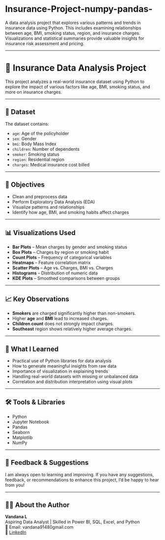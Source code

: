 # Insurance-Project-numpy-pandas-
A data analysis project that explores various patterns and trends in insurance data using Python. This includes examining relationships between age, BMI, smoking status, region, and insurance charges. Visualizations and statistical summaries provide valuable insights for insurance risk assessment and pricing.

----

# 🧾 Insurance Data Analysis Project

This project analyzes a real-world insurance dataset using Python to explore the impact of various factors like age, BMI, smoking status, and more on insurance charges.

---

## 📁 Dataset

The dataset contains:

- `age`: Age of the policyholder  
- `sex`: Gender  
- `bmi`: Body Mass Index  
- `children`: Number of dependents  
- `smoker`: Smoking status  
- `region`: Residential region  
- `charges`: Medical insurance cost billed

---

## 🎯 Objectives

- Clean and preprocess data
- Perform Exploratory Data Analysis (EDA)
- Visualize patterns and relationships
- Identify how age, BMI, and smoking habits affect charges

---

## 📊 Visualizations Used

- **Bar Plots** – Mean charges by gender and smoking status
- **Box Plots** – Charges by region or smoking habit
- **Count Plots** – Frequency of categorical variables
- **Heatmaps** – Feature correlation matrix
- **Scatter Plots** – Age vs. Charges, BMI vs. Charges
- **Histograms** – Distribution of numeric data
- **KDE Plots** – Smoothed comparisons between groups

---

## 📈 Key Observations

- **Smokers** are charged significantly higher than non-smokers.
- Higher **age** and **BMI** lead to increased charges.
- **Children count** does not strongly impact charges.
- **Southeast** region shows relatively higher average charges.

---

## 🧠 What I Learned

- Practical use of Python libraries for data analysis
- How to generate meaningful insights from raw data
- Importance of visualization in explaining trends
- Handling real-world datasets with missing or unbalanced data
- Correlation and distribution interpretation using visual plots

---

## 🛠️ Tools & Libraries

- Python
- Jupyter Notebook
- Pandas
- Seaborn
- Matplotlib
- NumPy

----

## 💬 Feedback & Suggestions

I am always open to learning and improving. If you have any suggestions, feedback, or recommendations to enhance this project, I’d be happy to hear from you!

---


## 🙋‍♀️ About the Author

**Vandana L**  
Aspiring Data Analyst | Skilled in Power BI, SQL, Excel, and Python  
📧 Email: vandana91480gmail.com  
🔗 [LinkedIn](https://www.linkedin.com/in/vandana-l-6a37a1233)




